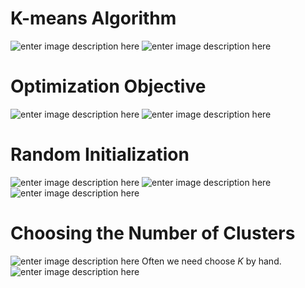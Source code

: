 # K-means Algorithm
![enter image description here](https://lh3.googleusercontent.com/_f7EE8v7xYKoqtWKcIVauVegELvlZmBjZy0RENlWfn0abNnamdZEo1sdRtxqHHJBDStV8PAn6xc)
![enter image description here](https://lh3.googleusercontent.com/yElVl1L47vUld_h7v5-xcD1Uu_eeZF2iu1mG4240ZRTMzda26QU8j7CLI23ATwDqaT9B7GyJzlg)

# Optimization Objective

![enter image description here](https://lh3.googleusercontent.com/K2KxaDHs78a-R59EjP9mWN-6K4gwLWN-rUDgVkbA3gV2afBJEd1vd3GWv6ortrqKzn2wyGBY7sA)
![enter image description here](https://lh3.googleusercontent.com/N2O2cDpxlIqHfFyZWDLFnQ04-72iX6LFyhOQTF6V4goVcMRLSUT9aXwcOLt0FeaBoxoM6Glieds)

# Random Initialization
![enter image description here](https://lh3.googleusercontent.com/qlI3FnNjNM2Tm-Te6iwF6v6l2ZxToOzQDFL2nNnJ234a1uZtEYSf7LNPBRJX9Qqigl3xMqfz4f0)
![enter image description here](https://lh3.googleusercontent.com/0TgPlCArgBU7I7UxPt2CoW-CxCwFFNZXYtKjdcEiBRMYyMdfz4IPPaYYdE8nXWVOZrHOZEAW4UE)
![enter image description here](https://lh3.googleusercontent.com/TB4Apw3OVuUitOzL5GU6NVu6ju5zdJLMdJjxTNu0GZrsDKhynTKywxp9c-fWQlMG6iJP-un83Jo)

# Choosing the Number of Clusters
![enter image description here](https://lh3.googleusercontent.com/061nOznLH4vDRUyEm-peS47D0VrQGLlwmQps3mpjXZU0rzOWAgAEackmBRhjwYP7RFy80xb40ao)
Often we need choose $K$ by hand.
![enter image description here](https://lh3.googleusercontent.com/c4BcU4ap5kLJlMdMWpSiEaUxgS5sxF9toSAzux9CCX1zPkn01YmXSuPgGyYhqT-H0E5U8UuWgJVe)
<!--stackedit_data:
eyJoaXN0b3J5IjpbMjAwNjI2MTMzMCwtMTc2NTM3MjIzNywtNz
A3ODQ5MDcsLTQ4ODkyNDMwNywtNDYzODc2OTkzLDIxMjMyMDk1
NDJdfQ==
-->